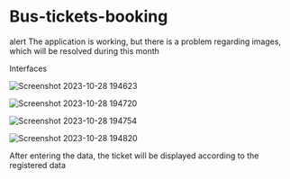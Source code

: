 # Bus-tickets-booking
alert
The application is working, but there is a problem regarding images, which will be resolved during this month

Interfaces


![Screenshot 2023-10-28 194623](https://github.com/EngllNouf/Bus-tickets-booking/assets/124361377/2d2658f3-1ecb-4745-8ed7-3db8cc7c5315)


![Screenshot 2023-10-28 194720](https://github.com/EngllNouf/Bus-tickets-booking/assets/124361377/1cfdc4ec-921e-4a3a-8def-caf270fb3a9c)


![Screenshot 2023-10-28 194754](https://github.com/EngllNouf/Bus-tickets-booking/assets/124361377/babf26fc-96a4-4a5d-8177-bb089a6f383b)

![Screenshot 2023-10-28 194820](https://github.com/EngllNouf/Bus-tickets-booking/assets/124361377/3b0acfea-f308-4b5f-a0cd-73cb85e46142)

After entering the data, the ticket will
 be displayed according to the registered data
